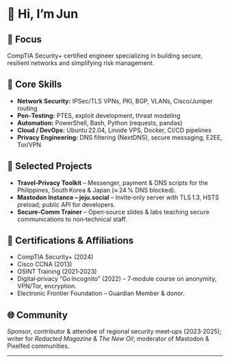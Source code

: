# 👋 Hi, I’m Jun
## 🎯 Focus
CompTIA Security+ certified engineer specializing in building secure, resilient networks and simplifying risk management.

## 🔧 Core Skills
- **Network Security:** IPSec/TLS VPNs, PKI, BGP, VLANs, Cisco/Juniper routing  
- **Pen‑Testing:** PTES, exploit development, threat modeling  
- **Automation:** PowerShell, Bash, Python (requests, pandas)  
- **Cloud / DevOps:** Ubuntu 22.04, Linode VPS, Docker, CI/CD pipelines  
- **Privacy Engineering:** DNS filtering (NextDNS), secure messaging, E2EE, Tor/VPN  

## 🚀 Selected Projects
- **Travel‑Privacy Toolkit** – Messenger, payment & DNS scripts for the Philippines, South Korea & Japan (≈ 24 % DNS blocked).  
- **Mastodon Instance – jeju.social** – Invite‑only server with TLS 1.3, HSTS preload; public API for developers.  
- **Secure‑Comm Trainer** – Open‑source slides & labs teaching secure communications to non‑technical staff.

## 📜 Certifications & Affiliations
- CompTIA Security+ (2024)  
- Cisco CCNA (2013)  
- OSINT Training (2021‑2023)  
- Digital‑privacy “Go Incognito” (2022) – 7‑module course on anonymity, VPN/Tor, encryption.  
- Electronic Frontier Foundation – Guardian Member & donor.

## 🌐 Community
Sponsor, contributor & attendee of regional security meet‑ups (2023‑2025); writer for *Redacted Magazine* & *The New Oil*; moderator of Mastodon & Pixelfed communities.

---
